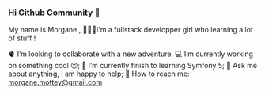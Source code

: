### Hi Github Community 🧠


My name is Morgane , 
👩🏼‍🦳I'm a fullstack developper girl who learning a lot of stuff !

🫀 I’m looking to collaborate with a new adventure.
💻 I’m currently working on something cool 😉;
🐘 I’m currently finish to learning Symfony 5;
💬 Ask me about anything, I am happy to help;
📲 How to reach me: morgane.mottey@gmail.com


